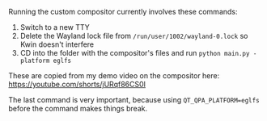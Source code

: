 Running the custom compositor currently involves these commands:
1. Switch to a new TTY
2. Delete the Wayland lock file from `/run/user/1002/wayland-0.lock` so Kwin doesn't interfere
3. CD into the folder with the compositor's files and run `python main.py -platform eglfs`

These are copied from my demo video on the compositor here:
https://youtube.com/shorts/jURqf86CS0I

The last command is very important, because using `QT_QPA_PLATFORM=eglfs` before the command makes things break.
